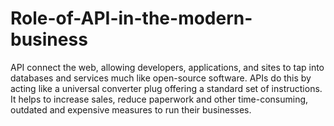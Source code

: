 # Role-of-API-in-the-modern-business
API  connect the web, allowing developers, applications, and sites to tap into databases and services much like open-source software. APIs do this by acting like a universal converter plug offering a standard set of instructions. It helps to increase sales, reduce paperwork and other time-consuming, outdated and expensive measures to run their businesses.
